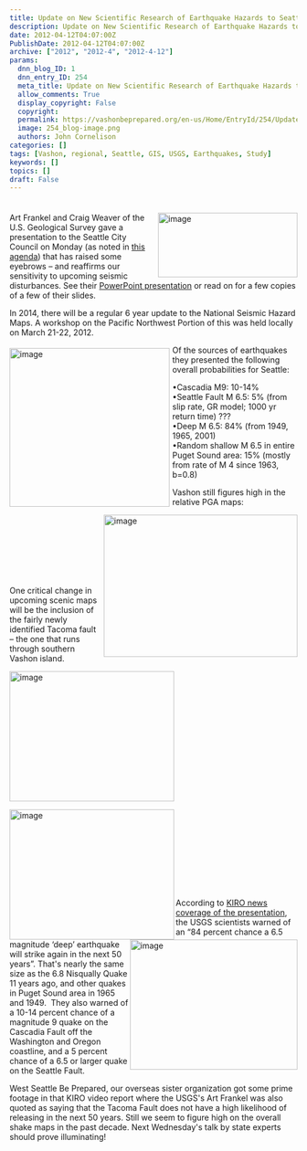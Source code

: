 ```yaml
---
title: Update on New Scientific Research of Earthquake Hazards to Seattle
description: Update on New Scientific Research of Earthquake Hazards to Seattle
date: 2012-04-12T04:07:00Z
PublishDate: 2012-04-12T04:07:00Z
archive: ["2012", "2012-4", "2012-4-12"]
params:
  dnn_blog_ID: 1
  dnn_entry_ID: 254
  meta_title: Update on New Scientific Research of Earthquake Hazards to Seattle
  allow_comments: True
  display_copyright: False
  copyright:
  permalink: https://vashonbeprepared.org/en-us/Home/EntryId/254/Update-on-New-Scientific-Research-of-Earthquake-Hazards-to-Seattle
  image: 254_blog-image.png
  authors: John Cornelison
categories: []
tags: [Vashon, regional, Seattle, GIS, USGS, Earthquakes, Study]
keywords: []
topics: []
draft: False
---
```


<div style="float: none; margin: 0px; padding: 4px 0px;" class="wlWriterHeaderFooter"> </div>
<p><a href="./images/254/Windows-Live-Writer-13b39dbf276d_644D-image_2.png"><img width="244" height="113" align="right" src="./images/254/Windows-Live-Writer-13b39dbf276d_644D-image_thumb.png" alt="image" title="image" style="border:0px none -moz-use-text-color;background-image: none;    margin: 0px 0px 0px 5px; padding-left: 0px; padding-right: 0px; display: inline; padding-top: 0px; float: right;" /></a>Art Frankel and Craig Weaver of the U.S. Geological Survey gave a presentation to the Seattle City Council on Monday (as noted in <a target="_blank" href="http://clerk.seattle.gov/~public/meetingrecords/2012/cbriefing20120409agenda.pdf">this agenda</a>) that has raised some eyebrows &ndash; and reaffirms our sensitivity to upcoming seismic disturbances. See their <a target="_blank" href="http://clerk.ci.seattle.wa.us/~public/meetingrecords/2012/cbriefing20120409_4.pdf">PowerPoint presentation</a> or read on for a few copies of a few of their slides.</p>
<p>In 2014, there will be a regular 6 year update to the National Seismic Hazard Maps. A workshop on the Pacific Northwest Portion of this was held locally on March 21-22, 2012.</p>
<p><a href="./images/254/Windows-Live-Writer-13b39dbf276d_644D-image_4.png"><img width="280" height="278" align="left" src="./images/254/Windows-Live-Writer-13b39dbf276d_644D-image_thumb_1.png" alt="image" title="image" style="border:0px none -moz-use-text-color;background-image: none;    margin: 5px 5px 5px 0px; padding-left: 0px; padding-right: 0px; display: inline; padding-top: 0px; float: left;" /></a></p>
<p>Of the sources of earthquakes they presented the following overall probabilities for Seattle:</p>
<p>&bull;Cascadia M9: 10-14%   <br />
&bull;Seattle Fault M 6.5: 5% (from slip rate, GR model; 1000 yr return time) ???    <br />
&bull;Deep M 6.5: 84% (from 1949, 1965, 2001)    <br />
&bull;Random shallow M 6.5 in entire Puget Sound area: 15% (mostly from rate of M 4 since 1963, b=0.8)</p>
<p>Vashon still figures high in the relative PGA maps:</p>
<p><a href="./images/254/Windows-Live-Writer-13b39dbf276d_644D-image_6.png"><img width="339" height="249" align="right" src="./images/254/Windows-Live-Writer-13b39dbf276d_644D-image_thumb_2.png" alt="image" title="image" style="border:0px none -moz-use-text-color;background-image: none;    padding-left: 0px; padding-right: 0px; display: inline; padding-top: 0px; float: right;" /></a></p>
<p>&nbsp;</p>
<p>&nbsp;</p>
<p>&nbsp;</p>
<p>&nbsp;</p>
<p>One critical change in upcoming scenic maps will be the inclusion of the fairly newly identified Tacoma fault &ndash; the one that runs through southern Vashon island.</p>
<p><a href="./images/254/Windows-Live-Writer-13b39dbf276d_644D-image_8.png"><img width="288" height="228" src="./images/254/Windows-Live-Writer-13b39dbf276d_644D-image_thumb_3.png" alt="image" title="image" style="border:0px none -moz-use-text-color;background-image: none;    padding-left: 0px; padding-right: 0px; display: inline; padding-top: 0px;" /></a></p>
<p><a href="./images/254/Windows-Live-Writer-13b39dbf276d_644D-image_10.png"><img width="288" height="228" align="left" src="./images/254/Windows-Live-Writer-13b39dbf276d_644D-image_thumb_4.png" alt="image" title="image" style="border:0px none -moz-use-text-color;background-image: none;    padding-left: 0px; padding-right: 0px; display: inline; padding-top: 0px; float: left;" /></a><a href="./images/254/Windows-Live-Writer-13b39dbf276d_644D-image_12.png"><img width="293" height="228" align="right" src="./images/254/Windows-Live-Writer-13b39dbf276d_644D-image_thumb_5.png" alt="image" title="image" style="border:0px none -moz-use-text-color;background-image: none;    padding-left: 0px; padding-right: 0px; display: inline; padding-top: 0px; float: right;" /></a></p>
<p>&nbsp;</p>
<p>&nbsp;</p>
<p>&nbsp;</p>
<p>&nbsp;</p>
<p>&nbsp;</p>
<p>According to <a target="_blank" href="http://www.komonews.com/news/local/Seattle-warned-it-needs-to-do-more-to-prepare-for-quake-146742925.html">KIRO news coverage of the presentation</a>, the USGS scientists warned of an &ldquo;84 percent chance a 6.5 magnitude &lsquo;deep&rsquo; earthquake will strike again in the next 50 years&rdquo;. That's nearly the same size as the 6.8 Nisqually Quake 11 years ago, and other quakes in Puget Sound area in 1965 and 1949.&nbsp; They also warned of a 10-14 percent chance of a magnitude 9 quake on the Cascadia Fault off the Washington and Oregon coastline, and a 5 percent chance of a 6.5 or larger quake on the Seattle Fault.</p>
<p>West Seattle Be Prepared, our overseas sister organization got some prime footage in that KIRO video report where the USGS's Art Frankel was also quoted as saying that the Tacoma Fault does not have a high likelihood of releasing in the next 50 years. Still we seem to figure high on the overall shake maps in the past decade. Next Wednesday's talk by state experts should prove illuminating!</p>

